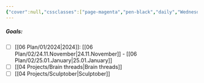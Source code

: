 ```yaml
---
{"cover":null,"cssclasses":["page-magenta","pen-black","daily","Wednesday"],"done":false,"date":"2024-10-01","dg-publish":true,"permalink":"/06-plan/02/24-12-december/","contentClasses":"page-magenta pen-black daily Wednesday","dgPassFrontmatter":true,"noteIcon":"","created":"2025-01-21T01:20:17.271+10:00","updated":"2025-01-26T06:51:01.867+10:00"}
---
```



##### Goals:

- [ ] [[06 Plan/01/2024\|2024]]: [[06 Plan/02/24.11.November\|24.11.November]] - [[06 Plan/02/25.01.January\|25.01.January]]
- [ ] [[04 Projects/Brain threads\|Brain threads]]
- [ ] [[04 Projects/Sculptober\|Sculptober]]
